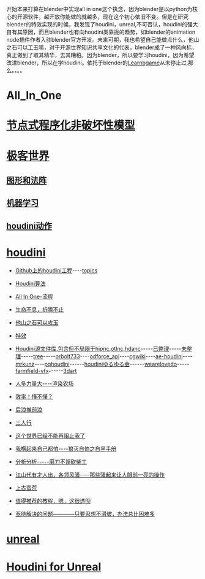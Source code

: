 开始本来打算在blender中实现all in one这个执念，因为blender是以python为核心的开源软件，越开放你能做的就越多，现在这个初心依旧不变。但是在研究blender的特效实现的时候，我发现了houdini，unreal,不可否认，houdini的强大自有其原因，而且blender也有向houdini类靠拢的趋势，如blender的animation node插件作者入驻blender官方开发。未来可期，我也希望自己能做点什么，他山之石可以工玉嘛，对于开源世界知识共享文化的代表，blender成了一种风向标，真正做到了取其精华，去其糟粕。因为blender，所以要学习houdini，因为希望改进blender，所以在学houdini。依托于blender的[Learnbgame](https://github.com/BlenderCN/Learnbgame)从未停止过,那么。。。。

# All_In_One

# [节点式程序化非破坏性模型](https://github.com/FofightFong/All_In_One/tree/master/source_file/npnb)
# [极客世界](https://github.com/FofightFong/All_In_One/tree/master/geek_world)
##  [图形和法阵](https://github.com/FofightFong/All_In_One/tree/master/graphics)

## [机器学习](https://github.com/FofightFong/All_In_One/tree/master/machinelearning) 

##  [houdini动作](https://github.com/FofightFong/All_In_One/tree/master/animation)
# [houdini](https://github.com/all-in-one-houdini/Houdini_Algorithmic)


* [Github上的houdini工程](https://awesomeopensource.com/projects/houdini)----[topics](https://github.com/topics/houdini)

* [Houdini算法](https://github.com/FofightFong/All_In_One/tree/master/HoudiniAlgorithmic)

* [All In One-流程](https://github.com/FofightFong/All_In_One/blob/master/circuit/README.md)

* [生命不息，折腾不止](https://github.com/FofightFong/All_In_One/tree/master/pbyhack)

* [他山之石可以攻玉](https://github.com/FofightFong/All_In_One/blob/master/learnrut/README.md)

* [特效](https://github.com/FofightFong/All_In_One/blob/master/special_effects/README.md)

* [Houdini源文件库,包含但不局限于hipnc,otlnc,hdanc](https://github.com/FofightFong/All_In_One/tree/master/source_file)-----[已整理](https://github.com/BlenderCN/Learnbgame/blob/master/LearnruT/houdini_poqbdb.md)[](https://github.com/all-in-one-of/houdini_asset)-----[未整理](https://github.com/all-in-one-of)-----[tree](https://github.com/FofightFong/All_In_One/tree/master/houdini_assets)-----[orbolt733](https://www.orbolt.com/search/?search_ui=NONE&sort=-date)----[odforce_api](https://forums.odforce.net/applications/core/interface/file/attachment.php?id=51194)----[cgwiki](http://www.tokeru.com/cgwiki/images)----[ae-houdini](http://www.ae-houdini.com/houdini)----[mrkunz](http://mrkunz.com/learn/)----[pqhoudini](https://sites.google.com/site/pqhoudinitutorial/home/houdiniprojectfiles)------[houdiniゆるゆる会](https://trello.com/b/7ftxZclJ/houdini%E3%82%86%E3%82%8B%E3%82%86%E3%82%8B%E4%BC%9A)------[wearelovedo](https://www.wearelovedo.com/tutorials)-----[farmfield-vfx](http://www.farmfield-vfx.com/tag/houdini/#)------[3dart](https://www.3dart.it/en/3d-procedural-modeling-in-houdini/)

* [人多力量大----渲染农场](https://github.com/FofightFong/All_In_One/blob/master/render_farm)

* [效率！懂不懂？](https://github.com/FofightFong/All_In_One/blob/master/efficiency)

* [后浪推前浪](https://github.com/FofightFong/All_In_One/blob/master/learnrut/update.md)

* [三人行](other_person)

* [这个世界已经不能再阻止我了](pbyhack)

* [我横起来自己都怕----狼灭自怕之自黑手册](https://github.com/FofightFong/All_In_One/tree/master/selfblack)

* [分析分析-----磨刀不误砍柴工](https://github.com/FofightFong/All_In_One/tree/master/sharpknife)

* [江山代有才人出，各领风骚----那些骚起来让人眼前一亮的操作](https://github.com/FofightFong/All_In_One/tree/master/saocaozuo)

* [上古蛮荒](AntiquityWild/)

* [值得推荐的教程，嗯，这很透彻](https://github.com/FofightFong/All_In_One/blob/master/special_effects/tutorial_doc/Recommended.md)

* [亟待解决的问题————只要思想不滑坡，办法总比困难多](https://github.com/FofightFong/All_In_One/tree/master/make_it)

# [unreal](https://github.com/FofightFong/All_In_One/blob/master/unreal/README.md)

# [Houdini for Unreal](https://github.com/FofightFong/All_In_One/blob/master/houdini_unreal/README.md)


